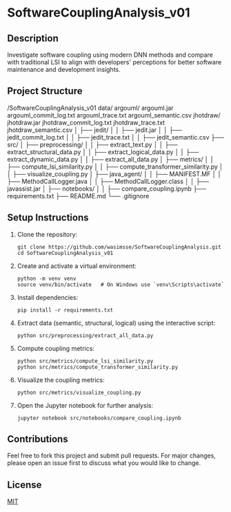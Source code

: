 # SoftwareCouplingAnalysis_v01

## Description
Investigate software coupling using modern DNN methods and compare with traditional LSI to align with developers' perceptions for better software maintenance and development insights.

## Project Structure
/SoftwareCouplingAnalysis_v01
data/
    argouml/
    argouml.jar
    argouml_commit_log.txt
     argouml_trace.txt
    argouml_semantic.csv
    jhotdraw/
    jhotdraw.jar
    jhotdraw_commit_log.txt
     jhotdraw_trace.txt
    jhotdraw_semantic.csv
│ ├── jedit/
│ │ ├── jedit.jar
│ │ ├── jedit_commit_log.txt
│ │ ├── jedit_trace.txt
│ │ ├── jedit_semantic.csv
├── src/
│ ├── preprocessing/
│ │ ├── extract_text.py
│ │ ├── extract_structural_data.py
│ │ ├── extract_logical_data.py
│ │ ├── extract_dynamic_data.py
│ │ ├── extract_all_data.py
│ ├── metrics/
│ │ ├── compute_lsi_similarity.py
│ │ ├── compute_transformer_similarity.py
│ │ ├── visualize_coupling.py
│ ├── java_agent/
│ │ ├── MANIFEST.MF
│ │ ├── MethodCallLogger.java
│ │ ├── MethodCallLogger.class
│ │ ├── javassist.jar
│ ├── notebooks/
│ │ ├── compare_coupling.ipynb
├── requirements.txt
├── README.md
└── .gitignore


## Setup Instructions

1. Clone the repository:
    ```
    git clone https://github.com/wasimsse/SoftwareCouplingAnalysis.git
    cd SoftwareCouplingAnalysis_v01
    ```

2. Create and activate a virtual environment:
    ```
    python -m venv venv
    source venv/bin/activate   # On Windows use `venv\Scripts\activate`
    ```

3. Install dependencies:
    ```
    pip install -r requirements.txt
    ```

4. Extract data (semantic, structural, logical) using the interactive script:
    ```
    python src/preprocessing/extract_all_data.py
    ```

5. Compute coupling metrics:
    ```
    python src/metrics/compute_lsi_similarity.py
    python src/metrics/compute_transformer_similarity.py
    ```

6. Visualize the coupling metrics:
    ```
    python src/metrics/visualize_coupling.py
    ```

7. Open the Jupyter notebook for further analysis:
    ```
    jupyter notebook src/notebooks/compare_coupling.ipynb
    ```

## Contributions
Feel free to fork this project and submit pull requests. For major changes, please open an issue first to discuss what you would like to change.

## License
[MIT](https://choosealicense.com/licenses/mit/)
